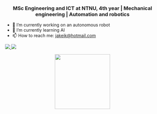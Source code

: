 ### <p align="center">MSc Engineering and ICT at NTNU, 4th year | Mechanical engineering | Automation and robotics</p>

<p align="center">

- 🔭 I’m currently working on an autonomous robot
- 🌱 I’m currently learning AI
- 📫 How to reach me: jakeik@hotmail.com
</p>
  
<a href="https://github.com/JakobEik/github-stats">

![](https://github.com/JakobEik/github-stats/blob/master/generated/overview.svg)
![](https://github.com/JakobEik/github-stats/blob/master/generated/languages.svg)

</a>

<p align="center">
<img height="180em" src="https://github-readme-stats.vercel.app/api?username=JakobEik&show_icons=true&hide_border=true&&count_private=true&include_all_commits=true" />
</p>

